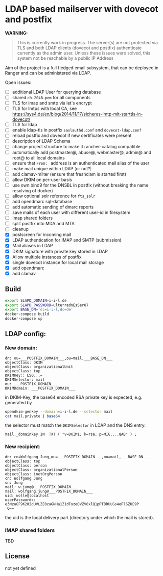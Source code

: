 # LDAP based mailserver with dovecot and postfix

**WARNING:**
> This is currently work in progress. The server(s) are not protected via TLS and 
> both LDAP clients (dovecot and postfix) authenticate currently as the admin user.
> Unless these issues were solved, this system not be reachable by a public IP Address
 
Aim of the project is a full fledged email subsystem, that can be deployed in Ranger and 
can be administered via LDAP.

Open issues:
- [ ] additional LDAP User for querying database
- [ ] shared `dh-2048.pem` for all components 
- [ ] TLS for imap and smtp via let's encrypt
- [ ] TLS for lmtps with local CA, see https://sys4.de/en/blog/2014/11/17/sicheres-lmtp-mit-starttls-in-dovecot/
- [ ] TLS for ldap
- [ ] enable ldap-tls in postfix `saslauthd.conf` and `dovecot-ldap.conf`
- [ ] reload postfix and dovecot if new certificates were present
- [ ] description of LDAP Schema
- [ ] change project structure to make it rancher-catalog compatible
- [ ] automatically add postmaster@, abuse@, webmaster@, admin@ and root@ to all local domains
- [ ] ensure that `From: ` address is an authenticated mail alias of the user
- [ ] make mail unique within LDAP (or not?)
- [ ] add clamav-milter (ensure that freshclam is started first) 
- [ ] allow DKIM on per-user basis
- [ ] use own bind9 for the DNSBL in postfix (without breaking the name resolving of docker)
- [ ] allow optional solr reference for `fts_solr`
- [ ] add opendmarc sql-database
- [ ] add automatic sending of dmarc reports
- [ ] save mails of each user with different user-id in filesystem
- [ ] Imap shared folders
- [ ] split postfix into MDA and MTA 
- [ ] cleanup
- [x] postscreen for incoming mail
- [x] LDAP authentication for IMAP and SMTP (submission)
- [x] Mail aliases in LDAP
- [x] DKIM signature with private key stored in LDAP
- [x] Allow multiple instances of postfix
- [x] single dovecot instance for local mail storage
- [x] add opendmarc
- [x] add clamav

## Build

```bash
export SLAPD_DOMAIN=i-i-l.de
export SLAPD_PASSWORD=ulterrednEsSer87
export BASE_DN='dc=i-i-l,dc=de'
docker-compose build
docker-compose up
```

## LDAP config:

### New domain:
```
dn: ou=___POSTFIX_DOMAIN___,ou=mail,___BASE_DN___
objectClass: DKIM
objectClass: organizationalUnit
objectClass: top
DKIMKey:: LS0...=
DKIMSelector: mail
ou: ___POSTFIX_DOMAIN___
DKIMDomain: ___POSTFIX_DOMAIN___
```
in DKIM-Key, the base64 encoded RSA private key is expected, e.g. generated by 

```bash
opendkim-genkey --domain=i-i-l.de --selector mail
cat mail.private | base64 
```
the selector must match the `DKIMSelector` in LDAP and the DNS entry: 
```
mail._domainkey	IN	TXT	( "v=DKIM1; k=rsa; p=MIG....QAB" ) ; 
```

### New recipient:

```
dn: cn=Wolfgang Jung,ou=___POSTFIX_DOMAIN___,ou=mail,___BASE_DN___
objectClass: top
objectClass: person
objectClass: organizationalPerson
objectClass: inetOrgPerson
cn: Wolfgang Jung
sn: Jung
mail: w.jung@___POSTFIX_DOMAIN___
mail: wolfgang.jung@___POSTFIX_DOMAIN___
uid: wolle@localhost
userPassword:: e3NzaGF9K202dUVLZE0zaGNHa1Z1dFozeDVZV0xlQ1pPTDRUUGs4eFlSZUE9P
 Q==
```
the uid is the local delivery part (directory under which the mail is stored).

### IMAP shared folders

TBD

## License
not yet defined

